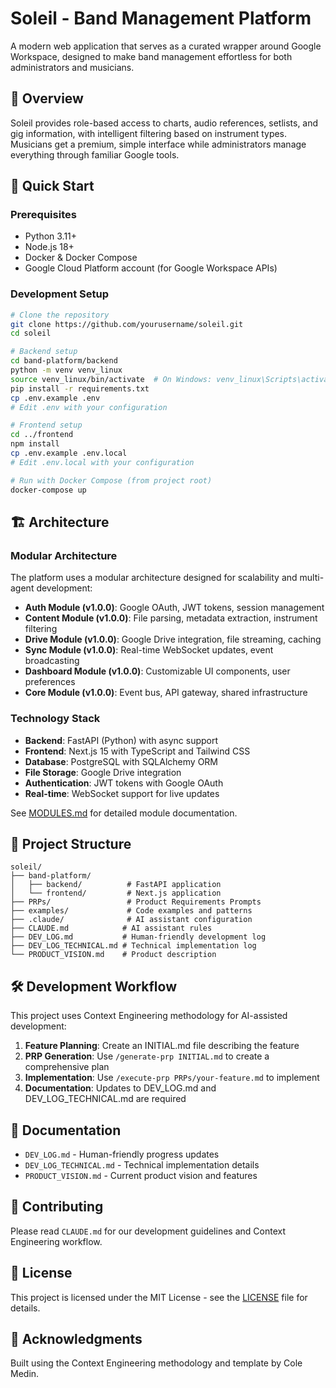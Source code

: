 # Soleil - Band Management Platform

A modern web application that serves as a curated wrapper around Google Workspace, designed to make band management effortless for both administrators and musicians.

## 🎵 Overview

Soleil provides role-based access to charts, audio references, setlists, and gig information, with intelligent filtering based on instrument types. Musicians get a premium, simple interface while administrators manage everything through familiar Google tools.

## 🚀 Quick Start

### Prerequisites
- Python 3.11+
- Node.js 18+
- Docker & Docker Compose
- Google Cloud Platform account (for Google Workspace APIs)

### Development Setup

```bash
# Clone the repository
git clone https://github.com/yourusername/soleil.git
cd soleil

# Backend setup
cd band-platform/backend
python -m venv venv_linux
source venv_linux/bin/activate  # On Windows: venv_linux\Scripts\activate
pip install -r requirements.txt
cp .env.example .env
# Edit .env with your configuration

# Frontend setup
cd ../frontend
npm install
cp .env.example .env.local
# Edit .env.local with your configuration

# Run with Docker Compose (from project root)
docker-compose up
```

## 🏗️ Architecture

### Modular Architecture
The platform uses a modular architecture designed for scalability and multi-agent development:

- **Auth Module (v1.0.0)**: Google OAuth, JWT tokens, session management
- **Content Module (v1.0.0)**: File parsing, metadata extraction, instrument filtering
- **Drive Module (v1.0.0)**: Google Drive integration, file streaming, caching
- **Sync Module (v1.0.0)**: Real-time WebSocket updates, event broadcasting
- **Dashboard Module (v1.0.0)**: Customizable UI components, user preferences
- **Core Module (v1.0.0)**: Event bus, API gateway, shared infrastructure

### Technology Stack
- **Backend**: FastAPI (Python) with async support
- **Frontend**: Next.js 15 with TypeScript and Tailwind CSS
- **Database**: PostgreSQL with SQLAlchemy ORM
- **File Storage**: Google Drive integration
- **Authentication**: JWT tokens with Google OAuth
- **Real-time**: WebSocket support for live updates

See [MODULES.md](MODULES.md) for detailed module documentation.

## 📁 Project Structure

```
soleil/
├── band-platform/
│   ├── backend/          # FastAPI application
│   └── frontend/         # Next.js application
├── PRPs/                 # Product Requirements Prompts
├── examples/             # Code examples and patterns
├── .claude/              # AI assistant configuration
├── CLAUDE.md            # AI assistant rules
├── DEV_LOG.md           # Human-friendly development log
├── DEV_LOG_TECHNICAL.md # Technical implementation log
└── PRODUCT_VISION.md    # Product description
```

## 🛠️ Development Workflow

This project uses Context Engineering methodology for AI-assisted development:

1. **Feature Planning**: Create an INITIAL.md file describing the feature
2. **PRP Generation**: Use `/generate-prp INITIAL.md` to create a comprehensive plan
3. **Implementation**: Use `/execute-prp PRPs/your-feature.md` to implement
4. **Documentation**: Updates to DEV_LOG.md and DEV_LOG_TECHNICAL.md are required

## 📝 Documentation

- `DEV_LOG.md` - Human-friendly progress updates
- `DEV_LOG_TECHNICAL.md` - Technical implementation details
- `PRODUCT_VISION.md` - Current product vision and features

## 🤝 Contributing

Please read `CLAUDE.md` for our development guidelines and Context Engineering workflow.

## 📄 License

This project is licensed under the MIT License - see the [LICENSE](LICENSE) file for details.

## 🙏 Acknowledgments

Built using the Context Engineering methodology and template by Cole Medin.
